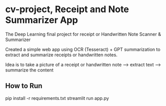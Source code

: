 # cv-project, Receipt and Note Summarizer App

The Deep Learning final project for receipt or Handwritten Note Scanner & Summarizer

Created a simple web app using OCR (Tesseract) + GPT summarization to extract and summarize receipts or handwritten notes.

Idea is to take a picture of a receipt or handwritten note --> extract text --> summarize the content


## How to Run
pip install -r requirements.txt
streamlit run app.py